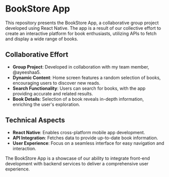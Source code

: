 # BookStore App

This repository presents the BookStore App, a collaborative group project developed using React Native. The app is a result of our collective effort to create an interactive platform for book enthusiasts, utilizing APIs to fetch and display a wide range of books.

## Collaborative Effort
- **Group Project**: Developed in collaboration with my team member, @ayeeshaa5.
- **Dynamic Content**: Home screen features a random selection of books, encouraging users to discover new reads.
- **Search Functionality**: Users can search for books, with the app providing accurate and related results.
- **Book Details**: Selection of a book reveals in-depth information, enriching the user's exploration.

## Technical Aspects
- **React Native**: Enables cross-platform mobile app development.
- **API Integration**: Fetches data to provide up-to-date book information.
- **User Experience**: Focus on a seamless interface for easy navigation and interaction.

The BookStore App is a showcase of our ability to integrate front-end development with backend services to deliver a comprehensive user experience.
